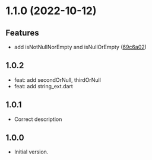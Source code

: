 # 1.1.0 (2022-10-12)

## Features

- add isNotNullNorEmpty and isNullOrEmpty ([69c6a02](commit/69c6a02))

## 1.0.2
- feat: add secondOrNull, thirdOrNull
- feat: add string_ext.dart

## 1.0.1

- Correct description

## 1.0.0

- Initial version.
